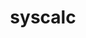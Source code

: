 ---
title: "syscalc"
layout: cache
categories: [package, develop]
meta: {"versions": ["1.1.7"], "compilers": ["gcc@=11.4.0"], "oss": ["ubuntu22.04"], "platforms": ["linux"], "targets": ["x86_64_v3"], "stacks": ["hep", "root"], "num_specs": 6, "num_specs_by_stack": {"root": 6, "hep": 6}}
spec_details: [{"hash": "zkvvwfakzubxcn2hw25bx6ylzui25lse", "compiler": "gcc@=11.4.0", "versions": ["1.1.7"], "os": "ubuntu22.04", "platform": "linux", "target": "x86_64_v3", "variants": ["build_system=makefile"], "stacks": ["root", "hep"], "size": "-", "tarball": "https://binaries.spack.io/develop/build_cache/linux-ubuntu22.04-x86_64_v3/gcc-11.4.0/syscalc-1.1.7/linux-ubuntu22.04-x86_64_v3-gcc-11.4.0-syscalc-1.1.7-zkvvwfakzubxcn2hw25bx6ylzui25lse.spack"}, {"hash": "rnbggwcpqrbnlfmgo52wvefnuqx5yvkb", "compiler": "gcc@=11.4.0", "versions": ["1.1.7"], "os": "ubuntu22.04", "platform": "linux", "target": "x86_64_v3", "variants": ["build_system=makefile"], "stacks": ["root", "hep"], "size": "-", "tarball": "https://binaries.spack.io/develop/build_cache/linux-ubuntu22.04-x86_64_v3/gcc-11.4.0/syscalc-1.1.7/linux-ubuntu22.04-x86_64_v3-gcc-11.4.0-syscalc-1.1.7-rnbggwcpqrbnlfmgo52wvefnuqx5yvkb.spack"}, {"hash": "5g3irjas3ua5hgo4qc2ep3ee74sexjrs", "compiler": "gcc@=11.4.0", "versions": ["1.1.7"], "os": "ubuntu22.04", "platform": "linux", "target": "x86_64_v3", "variants": ["build_system=makefile"], "stacks": ["root", "hep"], "size": "-", "tarball": "https://binaries.spack.io/develop/build_cache/linux-ubuntu22.04-x86_64_v3/gcc-11.4.0/syscalc-1.1.7/linux-ubuntu22.04-x86_64_v3-gcc-11.4.0-syscalc-1.1.7-5g3irjas3ua5hgo4qc2ep3ee74sexjrs.spack"}, {"hash": "flyhe6kxyb4nztn4ivnqxpqduwje6vqt", "compiler": "gcc@=11.4.0", "versions": ["1.1.7"], "os": "ubuntu22.04", "platform": "linux", "target": "x86_64_v3", "variants": ["build_system=makefile"], "stacks": ["root", "hep"], "size": "-", "tarball": "https://binaries.spack.io/develop/build_cache/linux-ubuntu22.04-x86_64_v3/gcc-11.4.0/syscalc-1.1.7/linux-ubuntu22.04-x86_64_v3-gcc-11.4.0-syscalc-1.1.7-flyhe6kxyb4nztn4ivnqxpqduwje6vqt.spack"}, {"hash": "liylvpc2nddsyti2xnjtdaag4hclol6i", "compiler": "gcc@=11.4.0", "versions": ["1.1.7"], "os": "ubuntu22.04", "platform": "linux", "target": "x86_64_v3", "variants": ["build_system=makefile"], "stacks": ["root", "hep"], "size": "-", "tarball": "https://binaries.spack.io/develop/build_cache/linux-ubuntu22.04-x86_64_v3/gcc-11.4.0/syscalc-1.1.7/linux-ubuntu22.04-x86_64_v3-gcc-11.4.0-syscalc-1.1.7-liylvpc2nddsyti2xnjtdaag4hclol6i.spack"}, {"hash": "ltikqom7dxof3d4oe3tyuvastvalqjtv", "compiler": "gcc@=11.4.0", "versions": ["1.1.7"], "os": "ubuntu22.04", "platform": "linux", "target": "x86_64_v3", "variants": ["build_system=makefile"], "stacks": ["root", "hep"], "size": "-", "tarball": "https://binaries.spack.io/develop/build_cache/linux-ubuntu22.04-x86_64_v3/gcc-11.4.0/syscalc-1.1.7/linux-ubuntu22.04-x86_64_v3-gcc-11.4.0-syscalc-1.1.7-ltikqom7dxof3d4oe3tyuvastvalqjtv.spack"}]
---